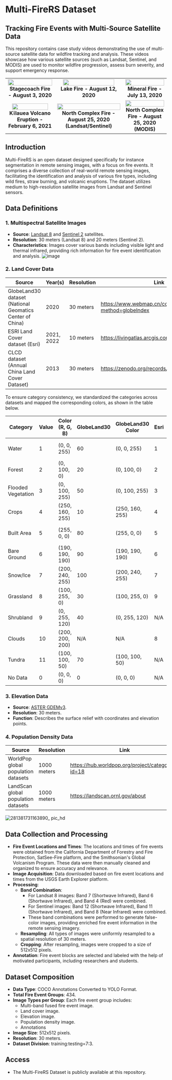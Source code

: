 # Multi-FireRS Dataset

## Tracking Fire Events with Multi-Source Satellite Data

This repository contains case study videos demonstrating the use of multi-source satellite data for wildfire tracking and analysis. These videos showcase how various satellite sources (such as Landsat, Sentinel, and MODIS) are used to monitor wildfire progression, assess burn severity, and support emergency response. 

<table style="border-collapse: collapse; width: 100%;">
  <tr>
    <td align="center" style="border: none;">
      <img src="https://github.com/user-attachments/assets/c661ce81-5cb2-4dcc-a7e0-38b99378d6be" width="100%" />
      <br><strong>Stagecoach Fire - August 3, 2020</strong>
    </td>
    <td align="center" style="border: none;">
      <img src="https://github.com/user-attachments/assets/aa67fd5d-34e1-4a44-9285-893864cd3198" width="90%" />
      <br><strong>Lake Fire - August 12, 2020</strong>
    </td>
    <td align="center" style="border: none;">
      <img src="https://github.com/user-attachments/assets/9e5014ac-3b20-4e42-9f3f-262ff530259d" width="100%" />
      <br><strong>Mineral Fire - July 13, 2020</strong>
    </td>
  </tr>
  <tr>
    <td align="center" style="border: none;">
      <img src="https://github.com/user-attachments/assets/3ca33fb8-15ba-43e0-bfb4-f07e540aa3e5" width="90%" />
      <br><strong>Kīlauea Volcano Eruption - February 6, 2021</strong>
    </td>
    <td align="center" style="border: none;">
      <img src="assets/North%20Complex%20Fire.gif" width="100%" />
      <br><strong>North Complex Fire - August 25, 2020 (Landsat/Sentinel)</strong>
    </td>
    <td align="center" style="border: none;">
      <img src="https://github.com/user-attachments/assets/8f0d36a8-11df-4fe7-893b-71e468864b71" width="100%" />
      <br><strong>North Complex Fire - August 25, 2020 (MODIS)</strong>
    </td>
  </tr>
</table>



## Introduction

Multi-FireRS is an open dataset designed specifically for instance segmentation in remote sensing images, with a focus on fire events. It comprises a diverse collection of real-world remote sensing images, facilitating the identification and analysis of various fire types, including wild fires, straw burning, and volcanic eruptions. The dataset utilizes medium to high-resolution satellite images from Landsat and Sentinel sensors.

## Data Definitions

### 1. Multispectral Satellite Images
   - **Source**: [Landsat 8](https://earthexplorer.usgs.gov/) and [Sentinel 2](https://scihub.copernicus.eu/dhus/) satellites.
   - **Resolution**: 30 meters (Landsat 8) and 20 meters (Sentinel 2).
   - **Characteristics**: Images cover various bands including visible light and thermal infrared,  providing rich information for fire event identification and analysis.
      ![image](https://github.com/Bella0818/Datasets/assets/79988921/1e7dd5aa-3571-4314-b04e-569adf688861)

### 2. Land Cover Data
| **Source**                                               | **Year(s)** | **Resolution** | **Link**                                           |
| -------------------------------------------------------- | ----------- | -------------- | -------------------------------------------------- |
| GlobeLand30 dataset (National Geomatics Center of China) | 2020        | 30 meters      | https://www.webmap.cn/commres.do?method=globeIndex |
| ESRI Land Cover dataset (Esri)                           | 2021, 2022  | 10 meters      | https://livingatlas.arcgis.com/landcoverexplorer/  |
| CLCD dataset (Annual China Land Cover Dataset)           | 2013        | 30 meters      | https://zenodo.org/records/5816591                 |

To ensure category consistency, we standardized the categories across datasets and mapped the corresponding colors, as shown in the table below.

| Category           | Value | Color (R, G, B) | GlobeLand30 | GlobeLand30 Color | Esri | Esri Color | CLCD | CLCD (R, G, B)  |
| ------------------ | ----- | --------------- | ----------- | ----------------- | ---- | ---------- | ---- | --------------- |
| Water              | 1     | (0, 0, 255)     | 60          | (0, 0, 255)       | 1    | #1A5BAB    | 5    | (30, 105, 180)  |
| Forest             | 2     | (0, 100, 0)     | 20          | (0, 100, 0)       | 2    | #358221    | 2    | (68, 111, 51)   |
| Flooded Vegetation | 3     | (0, 100, 255)   | 50          | (0, 100, 255)     | 3    | #87D19E    | 9    | (40, 155, 232)  |
| Crops              | 4     | (250, 160, 255) | 10          | (250, 160, 255)   | 4    | #FFDB5C    | 1    | (250, 227, 156) |
| Built Area         | 5     | (255, 0, 0)     | 80          | (255, 0, 0)       | 5    | #ED022A    | 8    | (226, 66, 144)  |
| Bare Ground        | 6     | (190, 190, 190) | 90          | (190, 190, 190)   | 6    | #EDE9E4    | 7    | (207, 189, 163) |
| Snow/Ice           | 7     | (200, 240, 255) | 100         | (200, 240, 255)   | 7    | #F2FAFF    | 6    | (166, 206, 227) |
| Grassland          | 8     | (100, 255, 0)   | 30          | (100, 255, 0)     | 9    | #C6AD8D    | 4    | (171, 211, 123) |
| Shrubland          | 9     | (0, 255, 120)   | 40          | (0, 255, 120)     | N/A  | N/A        | 3    | (51, 160, 44)   |
| Clouds             | 10    | (200, 200, 200) | N/A         | N/A               | 8    | #C8C8C8    | N/A  | N/A             |
| Tundra             | 11    | (100, 100, 50)  | 70          | (100, 100, 50)    | N/A  | N/A        | N/A  | N/A             |
| No Data            | 0     | (0, 0, 0)       | 0           | (0, 0, 0)         | N/A  | N/A        | N/A  | N/A             |



### 3. Elevation Data

   - **Source**: [ASTER GDEMv3](https://www.gscloud.cn/sources/accessdata/aeab8000652a45b38afbb7ff023ddabb?pid=302).
   - **Resolution**: 30 meters.
   - **Function**: Describes the surface relief with coordinates and elevation points.

### 4. Population Density Data

| **Source**                          | **Resolution** | **Link**                                          |
| ----------------------------------- | -------------- | ------------------------------------------------- |
| WorldPop global population datasets | 1000 meters    | https://hub.worldpop.org/project/categories?id=18 |
| LandScan global population datasets | 1000 meters    | https://landscan.ornl.gov/about                   |


![281381731163890_ pic_hd](https://github.com/user-attachments/assets/3b1c93f4-f39c-4633-91e3-60487fc9a159)



## Data Collection and Processing

- **Fire Event Locations and Times**: The locations and times of fire events were obtained from the California Department of Forestry and Fire Protection, SatSee-Fire platform, and the Smithsonian's Global Volcanism Program. These data were then manually cleaned and organized to ensure accuracy and relevance.
- **Image Acquisition**: Data downloaded based on fire event locations and times from the USGS Earth Explorer platform.
- **Processing**: 
  - **Band Combination**:
    - For Landsat 8 images: Band 7 (Shortwave Infrared), Band 6 (Shortwave Infrared), and Band 4 (Red) were combined.
    - For Sentinel images: Band 12 (Shortwave Infrared), Band 11 (Shortwave Infrared), and Band 8 (Near Infrared) were combined.
    - These band combinations were performed to generate false-color images, providing enriched fire event information in the remote sensing imagery.
  - **Resampling**: All types of images were uniformly resampled to a spatial resolution of 30 meters.
  - **Cropping**: After resampling, images were cropped to a size of 512x512 pixels.
- **Annotation**: Fire event blocks are selected and labeled with the help of motivated participants, including researchers and students.

## Dataset Composition
- **Data Type**: COCO Annotations Converted to YOLO Format.
- **Total Fire Event Groups**: 434.
- **Image Types per Group**: Each fire event group includes:
  - Multi-band fused fire event image.
  - Land cover image.
  - Elevation image.
  - Population density image.
  - Annotations
- **Image Size**: 512x512 pixels.
- **Resolution**: 30 meters.
- **Dataset Division**: training:testing=7:3.

## Access

- The Multi-FireRS Dataset is publicly available at this repository.
